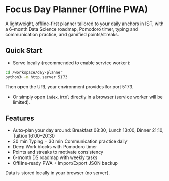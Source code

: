 # Focus Day Planner (Offline PWA)

A lightweight, offline-first planner tailored to your daily anchors in IST, with a 6-month Data Science roadmap, Pomodoro timer, typing and communication practice, and gamified points/streaks.

## Quick Start

- Serve locally (recommended to enable service worker):

```bash
cd /workspace/day-planner
python3 -m http.server 5173
```

Then open the URL your environment provides for port 5173.

- Or simply open `index.html` directly in a browser (service worker will be limited).

## Features

- Auto-plan your day around: Breakfast 08:30, Lunch 13:00, Dinner 21:10, Tuition 16:00–20:30
- 30 min Typing + 30 min Communication practice daily
- Deep Work blocks with Pomodoro timer
- Points and streaks to motivate consistency
- 6-month DS roadmap with weekly tasks
- Offline-ready PWA + Import/Export JSON backup

Data is stored locally in your browser (no server).